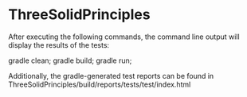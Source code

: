 # ThreeSolidPrinciples

After executing the following commands, the command line output will display the results of the tests:


gradle clean; gradle build; gradle run;


Additionally, the gradle-generated test reports can be found in ThreeSolidPrinciples/build/reports/tests/test/index.html

